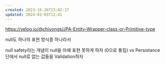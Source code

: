 ```yaml
---
created: 2023-10-26T23:02:17
updated: 2024-03-03T11:41
---
```

https://velog.io/@chiyongs/JPA-Entity-Wrapper-class-or-Primitive-type

null도 하나의 표현 방식중 하나라서

null safety라는 개념이 null을 아예 표현 못하게 하자 (0으로 퉁침) vs Persistance 단에서 null로 없는 값들을 Validation하자